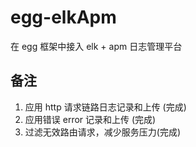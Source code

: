 # egg-elkApm

在 egg 框架中接入 elk + apm 日志管理平台

## 备注

1. 应用 http 请求链路日志记录和上传 (完成)
2. 应用错误 error 记录和上传 (完成)
3. 过滤无效路由请求，减少服务压力(完成)
